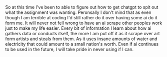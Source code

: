 So at this time I've been to able to figure out how to get chatgpt to spit out what the assignment was wanting. Peronsally I don't mind that as even though I am terrible at coding I'd still rather do it over having some ai do it form me. It will never not fell wrong to have an ai scrape other peoples work just to make my life easier. Every bit of information I learn about how ai gathers data or conducts itself, the more I am put off it as it scrape over art form artists and steals from them. As it uses insane amounts of water and electricity that could amount to a small nation's worth. Even if ai continues to be used in the future, I will take pride in never using if I can. 